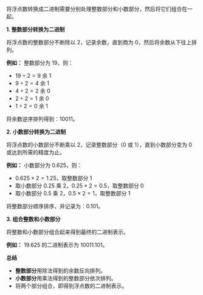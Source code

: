 将浮点数转换成二进制需要分别处理整数部分和小数部分，然后将它们组合在一起。


**1. 整数部分转换为二进制**

将浮点数的整数部分不断除以 2，记录余数，直到商为 0，然后将余数从下往上排列。

**例如：** 整数部分为 19，则：

- $19 \div 2 = 9$ 余 1
- $9 \div 2 = 4$ 余 1
- $4 \div 2 = 2$ 余 0
- $2 \div 2 = 1$ 余 0
- $1 \div 2 = 0$ 余 1

将余数逆序排列得到：10011。
  

**2. 小数部分转换为二进制**

将浮点数的小数部分不断乘以 2，记录整数部分（0 或 1），直到小数部分变为 0 或达到所需的精度为止。

**例如：** 小数部分为 0.625，则：

- $0.625 \times 2 = 1.25$，取整数部分 1
- 取小数部分 0.25 乘 2，$0.25 \times 2 = 0.5$，取整数部分 0
- 取小数部分 0.5 乘 2，$0.5 \times 2 = 1$，取整数部分 1

将整数部分顺序排序，并记录为：0.101。
  

**3. 组合整数和小数部分**

将整数和小数部分组合起来得到最终的二进制表示。

**例如：** 19.625 的二进制表示为 10011.101。
  

**总结**

- **整数部分**用除法得到的余数反向排列。
- **小数部分**用乘法得到的整数部分依次排列。
- 将两个部分组合，即得到浮点数的二进制表示。
